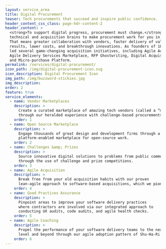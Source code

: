 ```yaml
---
layout: service_area
title: Digital Procurement
teaser: Tech procurements that succeed and inspire public confidence.
header_content_css_class: page-hdr-content-2
header_content: >
  <strong>To support digital progress, procurement must change.</strong> At Skylight, we combine
  technical and acquisition brains to make procurement work for you in the digital age.
  That means greater collaboration with vendors, faster delivery of value, higher quality
  results, lower costs, and breakthrough innovations. As founders of 18F, we pioneered and
  led several game-changing acquisition initiatives, including Agile Acquisition,
  Agile Delivery Services Marketplace, RFP Ghostwriting, Digital Acquisition Accelerator,
  and Micro-purchase Platform.
permalink: /services/digital-procurement/
icon_path: /img/digital-procurement-icon.svg
icon_description: Digital Procurement Icon
img_path: /img/buzzword-stickies.jpg
img_description:
order: 2
feature: true
service_elements:
  - name: Vendor Marketplaces
    description: >
      Create a curated marketplace of amazing tech vendors (called a “micro-market”)
      through our heralded experience with challenge-based procurements.
    order: 1
  - name: Open Source Marketplace
    description: >
      Engage thousands of great design and development firms through a
      platform-enabled marketplace for open-source work.
    order: 2
  - name: Challenges &amp; Prizes
    description: >
      Source innovative digital solutions to problems from public communities
      through the use of challenge and prize competitions.
    order: 3
  - name: Agile Acquisition
    description: >
      Break free from your old acquisition habits with our proven
      lean-agile approach to software-based acquisitions, which we pioneered.
    order: 4
  - name: Good Practices Assurance
    description: >
      Pinpoint areas to improve your software delivery practices
      where contractors are involved via our integrated approach to
      conducting UX audits, code audits, and agile health checks.
    order: 5
  - name: Agile Coaching
    description: >
      Propel the performance of your software delivery teams to the next
      level and beyond through our agile adoption pattern of Shu-Ha-Ri.
    order: 6
---
```

